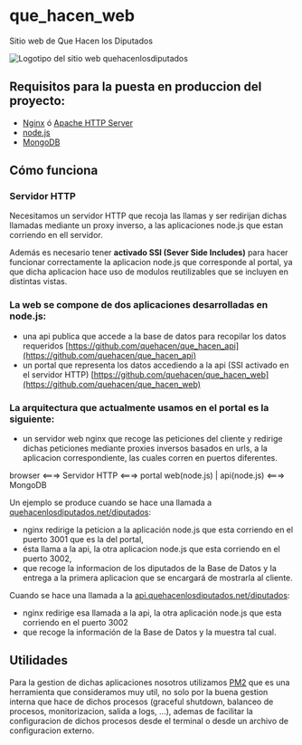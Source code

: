 que_hacen_web
=============

Sitio web de Que Hacen los Diputados

![Logotipo del sitio web quehacenlosdiputados](http://quehacenlosdiputados.net/images/quehacenlosdiputados.jpg)

## Requisitos para la puesta en produccion del proyecto:

* [Nginx](http://nginx.org/) ó [Apache HTTP Server](http://httpd.apache.org/)
* [node.js](http://nodejs.org/)
* [MongoDB](http://www.mongodb.org/)

## Cómo funciona

### Servidor HTTP
Necesitamos un servidor HTTP que recoja las llamas y ser redirijan dichas llamadas mediante un proxy inverso, a las aplicaciones node.js que estan corriendo en ell servidor.

Además es necesario tener **activado SSI (Sever Side Includes)** para hacer funcionar correctamente la aplicacion node.js que corresponde al portal, ya que dicha aplicacion hace uso de modulos reutilizables que se incluyen en distintas vistas.

### La web se compone de dos aplicaciones desarrolladas en node.js:
* una api publica que accede a la base de datos para recopilar los datos requeridos [https://github.com/quehacen/que_hacen_api](https://github.com/quehacen/que_hacen_api)
* un portal que representa los datos accediendo a la api (SSI activado en el servidor HTTP) [https://github.com/quehacen/que_hacen_web](https://github.com/quehacen/que_hacen_web)

### La arquitectura que actualmente usamos en el portal es la siguiente:
- un servidor web nginx que recoge las peticiones del cliente y redirige dichas peticiones mediante proxies inversos basados en urls, a la aplicacion correspondiente, las cuales corren en puertos diferentes.

browser <===> Servidor HTTP <===> portal web(node.js) | api(node.js) <===> MongoDB

Un ejemplo se produce cuando se hace una llamada a [quehacenlosdiputados.net/diputados](http://quehacenlosdiputados.net/diputados):

* nginx redirige la peticion a la aplicación node.js que esta corriendo en el puerto 3001 que es la del portal, 
* ésta llama a la api, la otra aplicacion node.js que esta corriendo en el puerto 3002, 
* que recoge la informacion de los diputados de la Base de Datos y la entrega a la primera aplicacion que se encargará de mostrarla al cliente.

Cuando se hace una llamada a la [api.quehacenlosdiputados.net/diputados](http://api.quehacenlosdiputados.net/diputados):

* nginx redirige esa llamada a la api, la otra aplicación node.js que esta corriendo en el puerto 3002
* que recoge la información de la Base de Datos y la muestra tal cual.


## Utilidades

Para la gestion de dichas aplicaciones nosotros utilizamos [PM2](http://httpd.apache.org/) que es una herramienta que consideramos muy util, no solo por la buena gestion interna que hace de dichos procesos (graceful shutdown, balanceo de procesos, monitorizacion, salida a logs, ...), ademas de facilitar la configuracion de dichos procesos desde el terminal o desde un archivo de configuracion externo.
